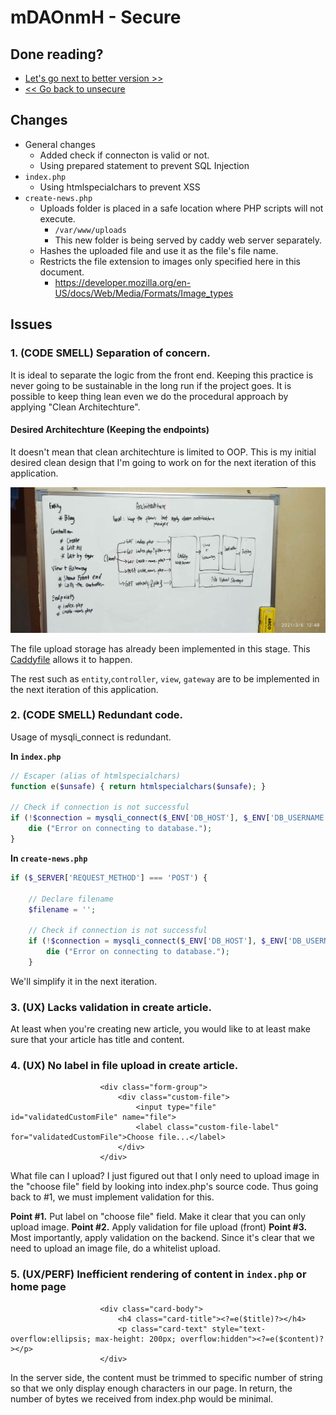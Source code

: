 # mDAOnmH - Secure

## Done reading?

* [Let's go next to better version >>](../better)
* [<< Go back to unsecure](../unsecure)

## Changes

* General changes
  * Added check if connecton is valid or not.
  * Using prepared statement to prevent SQL Injection
* `index.php`
  * Using htmlspecialchars to prevent XSS
* `create-news.php`
  * Uploads folder is placed in a safe location where PHP scripts will not execute.
    * `/var/www/uploads`
    * This new folder is being served by caddy web server separately.
  * Hashes the uploaded file and use it as the file's file name.
  * Restricts the file extension to images only specified here in this document.
    * https://developer.mozilla.org/en-US/docs/Web/Media/Formats/Image_types

## Issues

### 1. (CODE SMELL) Separation of concern.

It is ideal to separate the logic from the front end. Keeping this practice is never going
to be sustainable in the long run if the project goes. It is possible to keep thing lean
even we do the procedural approach by applying "Clean Architechture".

#### Desired Architechture (Keeping the endpoints)

It doesn't mean that clean architechture is limited to OOP. This  is  my  initial  desired
clean design that I'm going to work on for the next iteration of this application.

![](../../assets/desired-architechture-1.jpg)

The  file  upload  storage   has  already   been   implemented   in   this   stage.   This
[Caddyfile](caddy/Caddyfile) allows it to happen.

The rest such as `entity`,`controller`, `view`, `gateway` are to  be  implemented  in  the
next iteration of this application.

### 2. (CODE SMELL) Redundant code.

Usage of mysqli_connect is redundant.

**In `index.php`**
``` php
// Escaper (alias of htmlspecialchars)
function e($unsafe) { return htmlspecialchars($unsafe); }

// Check if connection is not successful
if (!$connection = mysqli_connect($_ENV['DB_HOST'], $_ENV['DB_USERNAME'], $_ENV['DB_PASSWORD'], $_ENV['DB_NAME'])) {
    die ("Error on connecting to database.");
}

```

**In `create-news.php`**
``` php
if ($_SERVER['REQUEST_METHOD'] === 'POST') {

    // Declare filename
    $filename = '';

    // Check if connection is not successful
    if (!$connection = mysqli_connect($_ENV['DB_HOST'], $_ENV['DB_USERNAME'], $_ENV['DB_PASSWORD'], $_ENV['DB_NAME'])) {
        die ("Error on connecting to database.");
    }

```

We'll simplify it in the next iteration.

### 3. (UX) Lacks validation in create article.

At least when you're creating new article, you would like to at least make sure that  your
article has title and content.

### 4. (UX) No label in file upload in create article.

``` html+php
                    <div class="form-group">
                        <div class="custom-file">
                            <input type="file" id="validatedCustomFile" name="file">
                            <label class="custom-file-label" for="validatedCustomFile">Choose file...</label>
                        </div>
                    </div>
```

What file can I upload? I just figured out that  I  only  need  to  upload  image  in  the
"choose file" field by looking into index.php's source code. Thus going  back  to  #1,  we
must implement validation for this.

**Point #1.** Put label on "choose file" field. Make it clear that  you  can  only  upload
              image.
**Point #2.** Apply validation for file upload (front)
**Point #3.** Most importantly, apply validation on the backend. Since it's clear that  we
              need to upload an image file, do a whitelist upload.

### 5. (UX/PERF) Inefficient rendering of content in `index.php` or home page

``` html+php
                    <div class="card-body">
                        <h4 class="card-title"><?=e($title)?></h4>
                        <p class="card-text" style="text-overflow:ellipsis; max-height: 200px; overflow:hidden"><?=e($content)?></p>
                    </div>
```

In the server side, the content must be trimmed to specific number of string  so  that  we
only display enough characters in our page. In return, the number  of  bytes  we  received
from index.php would be minimal.

